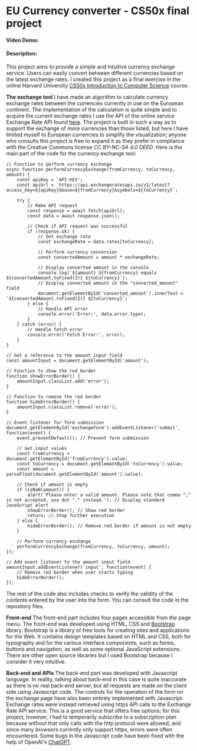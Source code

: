 # EU Currency converter - CS50x final project
#### Video Demo:  <URL HERE>
#### Description:
This project aims to provide a simple and intuitive currency exchange service. Users can easily convert between different currencies based on the latest exchange rates.
I created this project as a final exercise in the online Harvard University [CS50x Introduction to Computer Science](https://cs50.harvard.edu/x/2024/) course.

**The exchange tool**
I have made an algorithm to calculate currency exchange rates between the currencies currently in use on the European continent.
The implementation of the calculation is quite simple and to acquire the current exchange rates I use the API of the online service Exchange Rate API found [here](https://exchangeratesapi.io/). The project is built in such a way as to support the exchange of more currencies than those listed, but here I have limited myself to European currencies to simplify the visualization; anyone who consults this project is free to expand it as they prefer in compliance with the Creative Commons license *CC BY-NC-SA 4.0 DEED*.
Here is the main part of the code for the currency exchange tool:
```
// Function to perform currency exchange
async function performCurrencyExchange(fromCurrency, toCurrency, amount) {
    const apiKey = 'API-KEY';
    const apiUrl = `https://api.exchangeratesapi.io/v1/latest?access_key=${apiKey}&base=${fromCurrency}&symbols=${toCurrency}`;

    try {
        // Make API request
        const response = await fetch(apiUrl);
        const data = await response.json();

        // Check if API request was successful
        if (response.ok) {
            // Get exchange rate
            const exchangeRate = data.rates[toCurrency];

            // Perform currency conversion
            const convertedAmount = amount * exchangeRate;

            // Display converted amount in the console
            console.log(`${amount} ${fromCurrency} equals ${convertedAmount.toFixed(2)} ${toCurrency}`);
            // Display converted amount in the "converted_amount" field
            document.getElementById('converted_amount').innerText = `${convertedAmount.toFixed(2)} ${toCurrency}`;
        } else {
            // Handle API error
            console.error('Error:', data.error.type);
        }
    } catch (error) {
        // Handle fetch error
        console.error('Fetch Error:', error);
    }
}

// Get a reference to the amount input field
const amountInput = document.getElementById('amount');

// Function to show the red border
function showErrorBorder() {
    amountInput.classList.add('error');
}

// Function to remove the red border
function hideErrorBorder() {
    amountInput.classList.remove('error');
}

// Event listener for form submission
document.getElementById('exchangeForm').addEventListener('submit', function(event) {
    event.preventDefault(); // Prevent form submission

    // Get input values
    const fromCurrency = document.getElementById('fromCurrency').value;
    const toCurrency = document.getElementById('toCurrency').value;
    const amount = parseFloat(document.getElementById('amount').value);

    // Check if amount is empty
    if (isNaN(amount)) {
        alert('Please enter a valid amount. Please note that comma "," is not accepted, use dot "." instead.'); // Display standard JavaScript alert
        showErrorBorder(); // Show red border
        return; // Stop further execution
    } else {
        hideErrorBorder(); // Remove red border if amount is not empty
    }

    // Perform currency exchange
    performCurrencyExchange(fromCurrency, toCurrency, amount);
});

// Add event listener to the amount input field
amountInput.addEventListener('input', function(event) {
    // Remove red border when user starts typing
    hideErrorBorder();
});
```

The rest of the code also includes checks to verify the validity of the contents entered by the user into the form. You can consult the code in the repository files.

**Front-end**
The front-end part includes four pages accessible from the page menu. The front-end was developed using HTML, CSS and [Bootstrap](https://getbootstrap.com/) library. Bootstrap is a library of free tools for creating sites and applications for the Web. It contains design templates based on HTML and CSS, both for typography and for the various interface components, such as forms, buttons and navigation, as well as some optional JavaScript extensions. There are other open source libraries but I used Bootstrap because I consider it very intuitive.

**Back-end and APIs**
The back-end part was developed with Javascript language.
In reality, talking about back-end in this case is quite inaccurate as there is no real back-end server, but all requests are made on the client side using Javascript code. The controls for the operation of the form on the exchange page have also been entirely implemented with Javascript.
Exchange rates were instead retrieved using https API calls to the Exchange Rate API service. This is a good service that offers free options; for this project, however, I had to temporarily subscribe to a subscription plan because without that only calls with the http protocol were allowed, and since many browsers currently only support https, errors were often encountered. Some bugs in the Javascript code have been fixed with the help of OpenAI's [ChatGPT](https://chat.openai.com/).
